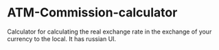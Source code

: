 # ATM-Commission-calculator
Calculator for calculating the real exchange rate in the exchange of your currency to the local.
It has russian UI.
